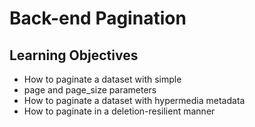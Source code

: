 # Back-end Pagination
## Learning Objectives

* How to paginate a dataset with simple
* page and page_size parameters
* How to paginate a dataset with hypermedia metadata
* How to paginate in a deletion-resilient manner
